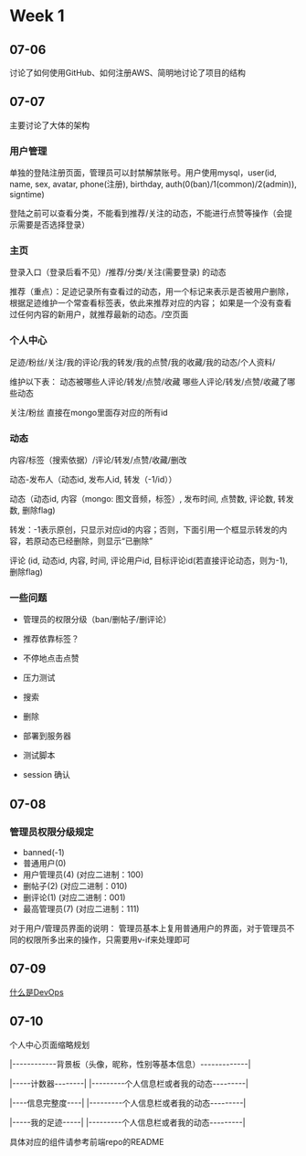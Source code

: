 # Week 1

## 07-06

讨论了如何使用GitHub、如何注册AWS、简明地讨论了项目的结构

## 07-07

主要讨论了大体的架构

### 用户管理

单独的登陆注册页面，管理员可以封禁解禁账号。用户使用mysql，user(id, name, sex, avatar, phone(注册), birthday, auth(0(ban)/1(common)/2(admin)), signtime)

登陆之前可以查看分类，不能看到推荐/关注的动态，不能进行点赞等操作（会提示需要是否选择登录）

### 主页

登录入口（登录后看不见）/推荐/分类/关注(需要登录) 的动态

推荐（重点）：足迹记录所有查看过的动态，用一个标记来表示是否被用户删除，根据足迹维护一个常查看标签表，依此来推荐对应的内容；
如果是一个没有查看过任何内容的新用户，就推荐最新的动态。/空页面

### 个人中心

足迹/粉丝/关注/我的评论/我的转发/我的点赞/我的收藏/我的动态/个人资料/

维护以下表：
动态被哪些人评论/转发/点赞/收藏
哪些人评论/转发/点赞/收藏了哪些动态

关注/粉丝 直接在mongo里面存对应的所有id

### 动态

内容/标签（搜索依据）/评论/转发/点赞/收藏/删改

动态-发布人（动态id, 发布人id, 转发（-1/id））

动态（动态id, 内容（mongo: 图文音频，标签）, 发布时间, 点赞数, 评论数, 转发数, 删除flag)

转发：-1表示原创，只显示对应id的内容；否则，下面引用一个框显示转发的内容，若原动态已经删除，则显示“已删除”

评论 (id, 动态id, 内容, 时间, 评论用户id, 目标评论id(若直接评论动态，则为-1), 删除flag)

### 一些问题

- 管理员的权限分级（ban/删帖子/删评论）

- 推荐依靠标签？

- 不停地点击点赞

- 压力测试

- 搜索

- 删除

- 部署到服务器

- 测试脚本

- session 确认

## 07-08

### 管理员权限分级规定

- banned(-1)
- 普通用户(0)
- 用户管理员(4) (对应二进制：100)
- 删帖子(2) (对应二进制：010)
- 删评论(1) (对应二进制：001)
- 最高管理员(7) (对应二进制：111)

对于用户/管理员界面的说明： 管理员基本上复用普通用户的界面，对于管理员不同的权限所多出来的操作，只需要用v-if来处理即可

## 07-09

[什么是DevOps](https://blog.jjonline.cn/linux/238.html)

## 07-10

个人中心页面缩略规划

|------------背景板（头像，昵称，性别等基本信息）-------------|

|-----计数器--------|  |---------个人信息栏或者我的动态---------|

|----信息完整度----|    |---------个人信息栏或者我的动态---------|

|-----我的足迹-----|    |---------个人信息栏或者我的动态---------|

具体对应的组件请参考前端repo的README
